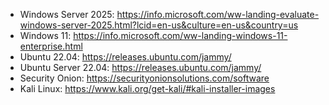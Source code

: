 * Windows Server 2025: https://info.microsoft.com/ww-landing-evaluate-windows-server-2025.html?lcid=en-us&culture=en-us&country=us
* Windows 11: https://info.microsoft.com/ww-landing-windows-11-enterprise.html
* Ubuntu 22.04: https://releases.ubuntu.com/jammy/
* Ubuntu Server 22.04: https://releases.ubuntu.com/jammy/
* Security Onion: https://securityonionsolutions.com/software
* Kali Linux: https://www.kali.org/get-kali/#kali-installer-images

